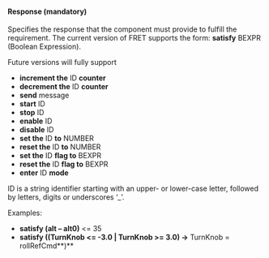 #### Response (mandatory)

Specifies the response that the component must provide to fulfill the requirement.
The current version of FRET supports the form:
**satisfy** BEXPR (Boolean Expression).

Future versions will fully support
* **increment the** ID **counter**
* **decrement the** ID **counter**
* **send** message
* **start** ID
* **stop** ID
* **enable** ID
* **disable** ID
* **set the** ID **to** NUMBER
* **reset the** ID **to** NUMBER
* **set the** ID **flag to** BEXPR
* **reset the** ID **flag to** BEXPR
* **enter** ID **mode**

ID is a string identifier starting with an upper- or lower-case letter, followed by letters, digits or underscores ‘_’.

Examples:

* **satisfy (**alt – alt0**)** <= 35
* **satisfy ((**TurnKnob <= -3.0 **|** TurnKnob >= 3.0**) ->** TurnKnob = rollRefCmd**)**
